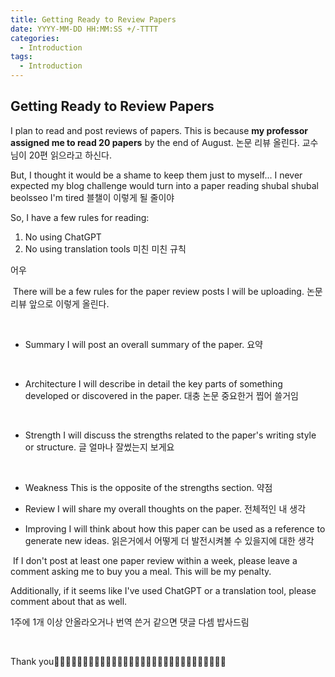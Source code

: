 ```yaml
---
title: Getting Ready to Review Papers
date: YYYY-MM-DD HH:MM:SS +/-TTTT
categories:
  - Introduction
tags:
  - Introduction
---
```

## Getting Ready to Review Papers

I plan to read and post reviews of papers.
This is because ​**my professor assigned me to read 20 papers** by the end of August.
논문 리뷰 올린다. 교수님이 20편 읽으라고 하신다.

But, I thought it would be a shame to keep them just to myself...
I never expected my blog challenge would turn into a paper reading
shubal shubal beolsseo I'm tired
블챌이 이렇게 될 줄이야

So, I have a few rules for reading:
1) No using ChatGPT
2) No using translation tools
미친 미친 규칙


어우

​
There will be a few rules for the paper review posts I will be uploading.
논문 리뷰 앞으로 이렇게 올린다.

​
- Summary
I will post an overall summary of the paper.
요약

​
- Architecture
I will describe in detail the key parts of something developed or discovered in the paper.
대충 논문 중요한거 찝어 쓸거임

​
- Strength
I will discuss the strengths related to the paper's writing style or structure.
글 얼마나 잘썼는지 보게요

​
- Weakness
This is the opposite of the strengths section.
약점


- Review
I will share my overall thoughts on the paper.
전체적인 내 생각


- Improving
I will think about how this paper can be used as a reference to generate new ideas.
읽은거에서 어떻게 더 발전시켜볼 수 있을지에 대한 생각

​
If I don't post at least one paper review within a week, please leave a comment asking me to buy you a meal. This will be my penalty.

Additionally, if it seems like I've used ChatGPT or a translation tool, please comment about that as well.

1주에 1개 이상 안올라오거나 번역 쓴거 같으면 댓글 다셈 밥사드림

​


Thank you🥕🥕🥕🥕🥕🥕🥕🥕🥕🥕🥕🥕🥕🥕🥕🥕🥕🥕🥕🥕🥕🥕🥕🥕🥕🥕🥕🥕🥕🥕